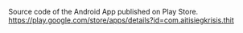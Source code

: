 Source code of the Android App published on Play Store.
https://play.google.com/store/apps/details?id=com.aitisiegkrisis.thit
